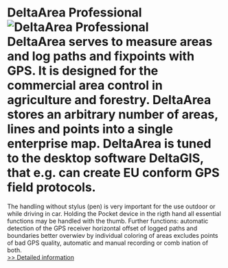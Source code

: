 # DeltaArea Professional<br />![DeltaArea Professional](https://mycommerce.akamaized.net/api/pimages/P300066470/BIG/300066470.GIF)<br />DeltaArea serves to measure areas and log paths and fixpoints with GPS. It is designed for the commercial area control in agriculture and forestry. DeltaArea stores an arbitrary number of areas, lines and points into a single enterprise map. DeltaArea is tuned to the desktop software DeltaGIS, that e.g. can create EU conform GPS field protocols.
The handling without stylus (pen) is very important for the use outdoor or while driving in car. Holding the Pocket device in the rigth hand all essential functions may be handled with the thumb.
Further functions:
automatic detection of the GPS receiver
horizontal offset of logged paths and boundaries
better overwiev by individual coloring of areas
excludes points of bad GPS quality, automatic and manual recording or comb ination of both.<br />[>> Detailed information](https://secure.shareit.com/shareit/product.html?productid=300066470&affiliateid=200057808)